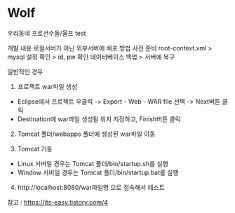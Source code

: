 # Wolf
우리동네 프로선수들/울프
test

개발 내용 로컬서버가 아닌 외부서버에 배포 방법
사전 준비
root-context.xml > mysql 설정 확인 > id, pw 확인
데이터베이스 백업 > 서버에 복구

일반적인 경우
1. 프로젝트 war파일 생성
- Eclipse에서 프로젝트 우클릭 -> Export - Web - WAR file 선택 -> Next버튼 클릭
- Destination에 war파일 생성될 위치 지정하고, Finish버튼 클릭

2. Tomcat 폴더/webapps 폴더에 생성된 war파일 이동

3. Tomcat 기동
- Linux 서버일 경우는 Tomcat 폴더/bin/startup.sh를 실행
- Window 서버일 경우는 Tomcat 폴더/bin/startup.bat를 실행

4. http://localhost:8080/war파일명 으로 접속해서 테스트

참고 : https://its-easy.tistory.com/4
